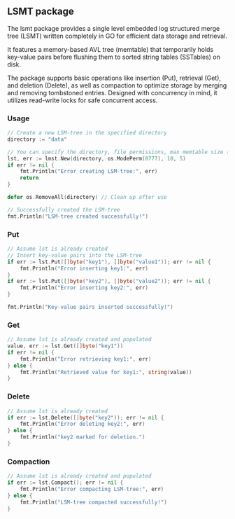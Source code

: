 ## LSMT package
The lsmt package provides a single level embedded log structured merge tree (LSMT) written completely in GO for efficient data storage and retrieval.

It features a memory-based AVL tree (memtable) that temporarily holds key-value pairs before flushing them to sorted string tables (SSTables) on disk.

The package supports basic operations like insertion (Put), retrieval (Get), and deletion (Delete), as well as compaction to optimize storage by merging and removing tombstoned entries.
Designed with concurrency in mind, it utilizes read-write locks for safe concurrent access.

### Usage
```go
// Create a new LSM-tree in the specified directory
directory := "data"

// You can specify the directory, file permissions, max memtable size (amount of keyv's), and compaction interval (amount of ssTables before compaction)
lst, err := lmst.New(directory, os.ModePerm(0777), 10, 5)
if err != nil {
    fmt.Println("Error creating LSM-tree:", err)
    return
}

defer os.RemoveAll(directory) // Clean up after use

// Successfully created the LSM-tree
fmt.Println("LSM-tree created successfully!")
```

### Put
```go
// Assume lst is already created
// Insert key-value pairs into the LSM-tree
if err := lst.Put([]byte("key1"), []byte("value1")); err != nil {
    fmt.Println("Error inserting key1:", err)
}
if err := lst.Put([]byte("key2"), []byte("value2")); err != nil {
    fmt.Println("Error inserting key2:", err)
}

fmt.Println("Key-value pairs inserted successfully!")
```

### Get
```go
// Assume lst is already created and populated
value, err := lst.Get([]byte("key1"))
if err != nil {
    fmt.Println("Error retrieving key1:", err)
} else {
    fmt.Println("Retrieved value for key1:", string(value))
}
```

### Delete
```go
// Assume lst is already created
if err := lst.Delete([]byte("key2")); err != nil {
    fmt.Println("Error deleting key2:", err)
} else {
    fmt.Println("key2 marked for deletion.")
}
```

### Compaction
```go
// Assume lst is already created and populated
if err := lst.Compact(); err != nil {
    fmt.Println("Error compacting LSM-tree:", err)
} else {
    fmt.Println("LSM-tree compacted successfully!")
}
```